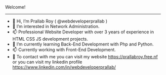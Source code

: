 Welcome!
_______________________________________________________________________________________________________________________________________________________________________________________________________________________
- 👋 Hi, I’m Prallab Roy ( @webdeveloperprallab ) 
- 👀 I’m interested in Network Administration.
- 📫 Professional Website Developer with over 3 years of experience in HTML CSS JS development projects.
- 🌱 I’m currently learning Back-End Development with Php and Python.
- 📫 Currently working with Front-End Development.
- 🤙 To contact with me you can visit my website https://prallabroy.free.nf or you can visit my linkedin profile https://www.linkedin.com/in/webdeveloperprallab/

<!---
webdeveloperprallab/webdeveloperprallab is a ✨ special ✨ repository because its `README.md` (this file) appears on your GitHub profile.
You can click the Preview link to take a look at your changes.
--->
